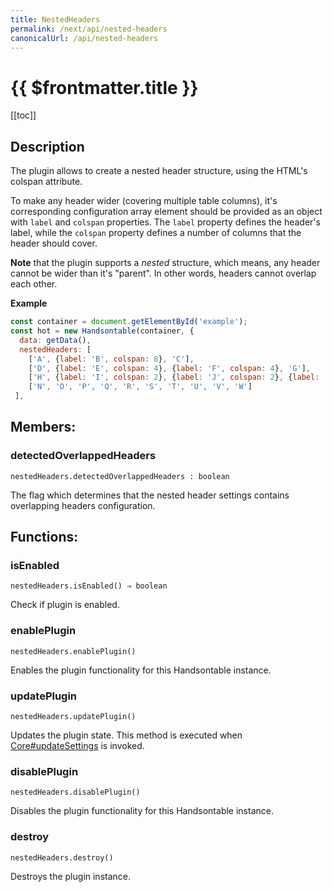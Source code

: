 ```yaml
---
title: NestedHeaders
permalink: /next/api/nested-headers
canonicalUrl: /api/nested-headers
---
```


# {{ $frontmatter.title }}

[[toc]]

## Description


The plugin allows to create a nested header structure, using the HTML's colspan attribute.

To make any header wider (covering multiple table columns), it's corresponding configuration array element should be
provided as an object with `label` and `colspan` properties. The `label` property defines the header's label,
while the `colspan` property defines a number of columns that the header should cover.

__Note__ that the plugin supports a *nested* structure, which means, any header cannot be wider than it's "parent". In
other words, headers cannot overlap each other.


**Example**  
```js
const container = document.getElementById('example');
const hot = new Handsontable(container, {
  data: getData(),
  nestedHeaders: [
    ['A', {label: 'B', colspan: 8}, 'C'],
    ['D', {label: 'E', colspan: 4}, {label: 'F', colspan: 4}, 'G'],
    ['H', {label: 'I', colspan: 2}, {label: 'J', colspan: 2}, {label: 'K', colspan: 2}, {label: 'L', colspan: 2}, 'M'],
    ['N', 'O', 'P', 'Q', 'R', 'S', 'T', 'U', 'V', 'W']
 ],
```
## Members:

### detectedOverlappedHeaders
`nestedHeaders.detectedOverlappedHeaders : boolean`

The flag which determines that the nested header settings contains overlapping headers
configuration.


## Functions:

### isEnabled
`nestedHeaders.isEnabled() ⇒ boolean`

Check if plugin is enabled.



### enablePlugin
`nestedHeaders.enablePlugin()`

Enables the plugin functionality for this Handsontable instance.



### updatePlugin
`nestedHeaders.updatePlugin()`

Updates the plugin state. This method is executed when [Core#updateSettings](./Core/#updateSettings) is invoked.



### disablePlugin
`nestedHeaders.disablePlugin()`

Disables the plugin functionality for this Handsontable instance.



### destroy
`nestedHeaders.destroy()`

Destroys the plugin instance.


